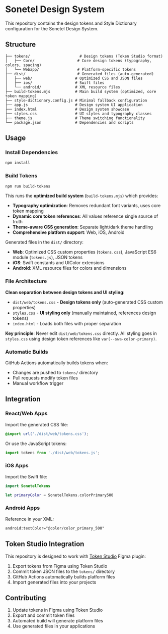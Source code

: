 # Sonetel Design System

This repository contains the design tokens and Style Dictionary configuration for the Sonetel Design System.

## Structure

```
├── tokens/                      # Design tokens (Token Studio format)
│   ├── Core/                   # Core design tokens (typography, colors, spacing)
│   └── Webapp/                 # Platform-specific tokens
├── dist/                       # Generated files (auto-generated)
│   ├── web/                   # Optimized CSS and JSON files
│   ├── ios/                   # Swift files
│   └── android/               # XML resource files
├── build-tokens.mjs           # Main build system (optimized, core token mapping)
├── style-dictionary.config.js # Minimal fallback configuration
├── app.js                     # Design system UI application
├── index.html                 # Design system showcase
├── styles.css                 # UI styles and typography classes
├── theme.js                   # Theme switching functionality
└── package.json               # Dependencies and scripts
```

## Usage

### Install Dependencies
```bash
npm install
```

### Build Tokens
```bash
npm run build-tokens
```

This runs the **optimized build system** (`build-tokens.mjs`) which provides:

- **Typography optimization**: Removes redundant font variants, uses core token mapping
- **Dynamic core token references**: All values reference single source of truth
- **Theme-aware CSS generation**: Separate light/dark theme handling
- **Comprehensive platform support**: Web, iOS, Android

Generated files in the `dist/` directory:

- **Web**: Optimized CSS custom properties (`tokens.css`), JavaScript ES6 module (`tokens.js`), JSON tokens
- **iOS**: Swift constants and UIColor extensions
- **Android**: XML resource files for colors and dimensions

### File Architecture

**Clean separation between design tokens and UI styling:**

- `dist/web/tokens.css` - **Design tokens only** (auto-generated CSS custom properties)
- `styles.css` - **UI styling only** (manually maintained, references design tokens)
- `index.html` - Loads both files with proper separation

**Key principle**: Never edit `dist/web/tokens.css` directly. All styling goes in `styles.css` using design token references like `var(--swa-color-primary)`.

### Automatic Builds

GitHub Actions automatically builds tokens when:
- Changes are pushed to `tokens/` directory
- Pull requests modify token files
- Manual workflow trigger

## Integration

### React/Web Apps
Import the generated CSS file:
```css
@import url('./dist/web/tokens.css');
```

Or use the JavaScript tokens:
```javascript
import tokens from './dist/web/tokens.js';
```

### iOS Apps
Import the Swift file:
```swift
import SonetelTokens

let primaryColor = SonetelTokens.colorPrimary500
```

### Android Apps
Reference in your XML:
```xml
android:textColor="@color/color_primary_500"
```

## Token Studio Integration

This repository is designed to work with [Token Studio](https://tokens.studio/) Figma plugin:

1. Export tokens from Figma using Token Studio
2. Commit token JSON files to the `tokens/` directory
3. GitHub Actions automatically builds platform files
4. Import generated files into your projects

## Contributing

1. Update tokens in Figma using Token Studio
2. Export and commit token files
3. Automated build will generate platform files
4. Use generated files in your applications
